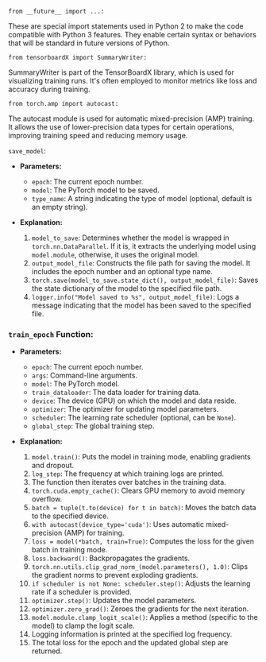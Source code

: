 `from __future__ import ...:` 

These are special import statements used in Python 2 to make the code compatible with Python 3 features. They enable certain syntax or behaviors that will be standard in future versions of Python.

`from tensorboardX import SummaryWriter:`

SummaryWriter is part of the TensorBoardX library, which is used for visualizing training runs. It's often employed to monitor metrics like loss and accuracy during training.

`from torch.amp import autocast:`

The autocast module is used for automatic mixed-precision (AMP) training. It allows the use of lower-precision data types for certain operations, improving training speed and reducing memory usage.

`save_model`:

- **Parameters:**
  - `epoch`: The current epoch number.
  - `model`: The PyTorch model to be saved.
  - `type_name`: A string indicating the type of model (optional, default is an empty string).

- **Explanation:**
  1. `model_to_save`: Determines whether the model is wrapped in `torch.nn.DataParallel`. If it is, it extracts the underlying model using `model.module`, otherwise, it uses the original model.
  2. `output_model_file`: Constructs the file path for saving the model. It includes the epoch number and an optional type name.
  3. `torch.save(model_to_save.state_dict(), output_model_file)`: Saves the state dictionary of the model to the specified file path.
  4. `logger.info("Model saved to %s", output_model_file)`: Logs a message indicating that the model has been saved to the specified file.

### `train_epoch` Function:

- **Parameters:**
  - `epoch`: The current epoch number.
  - `args`: Command-line arguments.
  - `model`: The PyTorch model.
  - `train_dataloader`: The data loader for training data.
  - `device`: The device (GPU) on which the model and data reside.
  - `optimizer`: The optimizer for updating model parameters.
  - `scheduler`: The learning rate scheduler (optional, can be `None`).
  - `global_step`: The global training step.

- **Explanation:**
  1. `model.train()`: Puts the model in training mode, enabling gradients and dropout.
  2. `log_step`: The frequency at which training logs are printed.
  3. The function then iterates over batches in the training data.
  4. `torch.cuda.empty_cache()`: Clears GPU memory to avoid memory overflow.
  5. `batch = tuple(t.to(device) for t in batch)`: Moves the batch data to the specified device.
  6. `with autocast(device_type='cuda')`: Uses automatic mixed-precision (AMP) for training.
  7. `loss = model(*batch, train=True)`: Computes the loss for the given batch in training mode.
  8. `loss.backward()`: Backpropagates the gradients.
  9. `torch.nn.utils.clip_grad_norm_(model.parameters(), 1.0)`: Clips the gradient norms to prevent exploding gradients.
  10. `if scheduler is not None: scheduler.step()`: Adjusts the learning rate if a scheduler is provided.
  11. `optimizer.step()`: Updates the model parameters.
  12. `optimizer.zero_grad()`: Zeroes the gradients for the next iteration.
  13. `model.module.clamp_logit_scale()`: Applies a method (specific to the model) to clamp the logit scale.
  14. Logging information is printed at the specified log frequency.
  15. The total loss for the epoch and the updated global step are returned.
